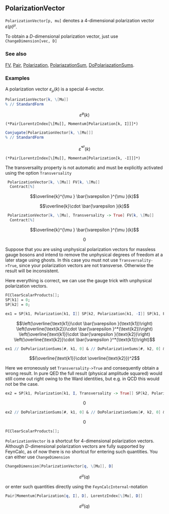## PolarizationVector

`PolarizationVector[p, mu]` denotes a 4-dimensional polarization vector $\varepsilon(p)^\mu$.

To obtain a $D$-dimensional polarization vector, just use `ChangeDimension[vec, D]`

### See also

[FV](FV), [Pair](Pair), [Polarization](Polarization), [PolariazationSum](PolariazationSum), [DoPolariazationSums](DoPolariazationSums).

### Examples

A polarization vector $\varepsilon_{\mu }(k)$ is a special $4$-vector.

```mathematica
PolarizationVector[k, \[Mu]]
% // StandardForm
```

$$\bar{\varepsilon }^{\mu }(k)$$

```
(*Pair[LorentzIndex[\[Mu]], Momentum[Polarization[k, I]]]*)
```

```mathematica
Conjugate[PolarizationVector[k, \[Mu]]]
% // StandardForm
```

$$\bar{\varepsilon }^*^{\mu }(k)$$

```
(*Pair[LorentzIndex[\[Mu]], Momentum[Polarization[k, -I]]]*)
```

The transversality property is not automatic and must be explicitly activated using the option `Transversality`

```mathematica
 PolarizationVector[k, \[Mu]] FV[k, \[Mu]] 
  Contract[%]
```

$$\overline{k}^{\mu } \bar{\varepsilon }^{\mu }(k)$$

$$\overline{k}\cdot \bar{\varepsilon }(k)$$

```mathematica
 PolarizationVector[k, \[Mu], Transversality -> True] FV[k, \[Mu]] 
  Contract[%]
```

$$\overline{k}^{\mu } \bar{\varepsilon }^{\mu }(k)$$

$$0$$

Suppose that you are using unphysical polarization vectors for massless gauge bosons and intend to remove the unphysical degrees of freedom at a later stage using ghosts. In this case you must not use  `Transversality->True`, since your polarization vectors are not transverse. Otherwise the result will be inconsistent.

Here everything is correct, we can use the gauge trick with unphysical polarization vectors.

```mathematica
FCClearScalarProducts[];
SP[k1] = 0;
SP[k2] = 0;
```

```mathematica
ех1 = SP[k1, Polarization[k1, I]] SP[k2, Polarization[k1, -I]] SP[k1, Polarization[k2, I]] SP[k2, Polarization[k2, -I]]
```

$$\left(\overline{\text{k1}}\cdot \bar{\varepsilon }(\text{k1})\right) \left(\overline{\text{k2}}\cdot \bar{\varepsilon }^*(\text{k2})\right) \left(\overline{\text{k1}}\cdot \bar{\varepsilon }(\text{k2})\right) \left(\overline{\text{k2}}\cdot \bar{\varepsilon }^*(\text{k1})\right)$$

```mathematica
ех1 // DoPolarizationSums[#, k1, 0] & // DoPolarizationSums[#, k2, 0] &
```

$$(\overline{\text{k1}}\cdot \overline{\text{k2}})^2$$

Here we erroneously set `Transversality->True`  and consequently obtain a wrong result. In pure QED the full result (physical amplitude squared) would still come out right owing to the Ward identities, but e.g. in QCD this would not be the case.

```mathematica
ех2 = SP[k1, Polarization[k1, I, Transversality -> True]] SP[k2, Polarization[k1, -I, Transversality -> True]] SP[k1, Polarization[k2, I, Transversality -> True]] SP[k2, Polarization[k2, -I, Transversality -> True]] // FCI
```

$$0$$

```mathematica
ех2 // DoPolarizationSums[#, k1, 0] & // DoPolarizationSums[#, k2, 0] &
```

$$0$$

```mathematica
FCClearScalarProducts[];
```

`PolarizationVector` is a shortcut for $4$-dimensional polarization vectors. Although $D$-dimensional polarization vectors are fully supported by FeynCalc, as of now there is no shortcut for entering such quantities. You can either use `ChangeDimension`

```mathematica
ChangeDimension[PolarizationVector[q, \[Mu]], D]
```

$$\varepsilon ^{\mu }(q)$$

or enter such quantities directly using the `FeynCalcInternal`-notation

```mathematica
Pair[Momentum[Polarization[q, I], D], LorentzIndex[\[Mu], D]]
```

$$\varepsilon ^{\mu }(q)$$